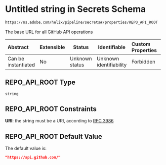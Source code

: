# Untitled string in Secrets Schema

```txt
https://ns.adobe.com/helix/pipeline/secrets#/properties/REPO_API_ROOT
```

The base URL for all GitHub API operations


| Abstract            | Extensible | Status         | Identifiable            | Custom Properties | Additional Properties | Access Restrictions | Defined In                                                          |
| :------------------ | ---------- | -------------- | ----------------------- | :---------------- | --------------------- | ------------------- | ------------------------------------------------------------------- |
| Can be instantiated | No         | Unknown status | Unknown identifiability | Forbidden         | Allowed               | none                | [secrets.schema.json\*](secrets.schema.json "open original schema") |

## REPO_API_ROOT Type

`string`

## REPO_API_ROOT Constraints

**URI**: the string must be a URI, according to [RFC 3986](https://tools.ietf.org/html/rfc3986 "check the specification")

## REPO_API_ROOT Default Value

The default value is:

```json
"https://api.github.com/"
```
